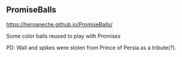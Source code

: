 
## PromiseBalls

https://hernaneche.github.io/PromiseBalls/

Some color balls reused to play with Promises

PD: Wall and spikes were stolen from Prince of Persia as a tribute(?).
